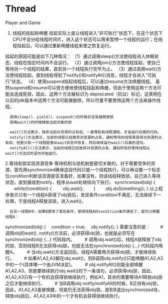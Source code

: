 # Thread
Player  and   Game
1. 线程的挂起和唤醒
      挂起实际上是让线程进入“非可执行”状态下，在这个状态下CPU不会分给线程时间片，进入这个状态可以用来暂停一个线程的运行；在线程挂起后，可以通过重新唤醒线程来使之恢复运行。

挂起的原因可能是如下几种情况：
     （1）通过调用sleep()方法使线程进入休眠状态，线程在指定时间内不会运行。
     （2）通过调用join()方法使线程挂起，使自己等待另一个线程的结果，直到另一个线程执行完毕为止。
     （3）通过调用wait()方法使线程挂起，直到线程得到了notify()和notifyAll()消息，线程才会进入“可执行”状态。
     （4）使用suspend挂起线程后，可以通过resume方法唤醒线程。
      虽然suspend和resume可以很方便地使线程挂起和唤醒，但由于使用这两个方法可能会造成死锁，因此，这两个方法被标识为 deprecated（抗议）标记，这表明在以后的jdk版本中这两个方法可能被删除，所以尽量不要使用这两个方法来操作线程。

      调用sleep()、yield()、suspend()的时候并没有被释放锁
      调用wait()的时候释放当前对象的锁

      wait()方法表示，放弃当前对资源的占有权，一直等到有线程通知，才会运行后面的代码。
      notify()方法表示，当前的线程已经放弃对资源的占有，通知等待的线程来获得对资源的占有权，但是只有一个线程能够从wait状态中恢复，然后继续运行wait()后面的语句。
      notifyAll()方法表示，当前的线程已经放弃对资源的占有，通知所有的等待线程从wait()方法后的语句开始运行。 

2.等待和锁实现资源竞争
      等待机制与锁机制是密切关联的，对于需要竞争的资源，首先用synchronized确保这段代码只能一个线程执行，可以再设置一个标志位condition判断该资源是否准备好，如果没有，则该线程释放锁，自己进入等待状态，直到接收到notify，程序从wait处继续向下执行。
synchronized(obj) {
　　while(!condition) {
　　 obj.wait();
　　}
　　obj.doSomething();
}
以上程序表示只有一个线程A获得了obj锁后，发现条件condition不满足，无法继续下一处理，于是线程A释放该锁，进入wait()。

      在另一线程B中，如果B更改了某些条件，使得线程A的condition条件满足了，就可以唤醒线程A：
synchronized(obj) {
　condition = true;
　obj.notify();
}
需要注意的是：
　　# 调用obj的wait(), notify()方法前，必须获得obj锁，也就是必须写在synchronized(obj) {...} 代码段内。
　　# 调用obj.wait()后，线程A就释放了obj的锁，否则线程B无法获得obj锁，也就无法在synchronized(obj) {...} 代码段内唤醒A。
　　# 当obj.wait()方法返回后，线程A需要再次获得obj锁，才能继续执行。
　　# 如果A1,A2,A3都在obj.wait()，则B调用obj.notify()只能唤醒A1,A2,A3中的一个(具体哪一个由JVM决定)。
　　# obj.notifyAll()则能全部唤醒A1,A2,A3，但是要继续执行obj.wait()的下一条语句，必须获得obj锁，因此，A1,A2,A3只有一个有机会获得锁继续执行，例如A1，其余的需要等待A1释放obj锁之后才能继续执行。
　　# 当B调用obj.notify/notifyAll的时候，B正持有obj锁，因此，A1,A2,A3虽被唤醒，但是仍无法获得obj锁。直到B退出synchronized块，释放obj锁后，A1,A2,A3中的一个才有机会获得锁继续执行。
